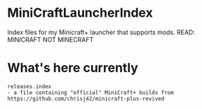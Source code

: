 # MiniCraftLauncherIndex
Index files for my Minicraft+ launcher that supports mods. READ: MINICRAFT NOT MINECRAFT

# What's here currently
~~~~
releases.index
- a file containing "official" MiniCraft+ builds from https://github.com/chrisj42/minicraft-plus-revived
~~~~
